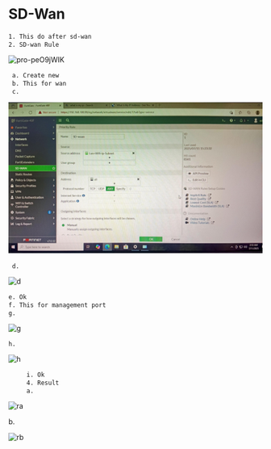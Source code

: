# SD-Wan
	1. This do after sd-wan
	2. SD-wan Rule
![pro-peO9jWIK](https://github.com/user-attachments/assets/502efb11-79d1-4313-960a-35345dc1a59c)

     a. Create new 
     b. This for wan
     c.
![c](https://github.com/kpnishandh/SD-Wan/blob/main/c.jpeg)	

     d.

![d](https://github.com/user-attachments/assets/470bf3d5-a01d-422c-b445-d5d7ed337856)

    e. Ok
    f. This for management port
    g.
![g](https://github.com/user-attachments/assets/88c30f8a-451e-4c69-a5d4-4176f52d1307)		

 	h.

![h](https://github.com/user-attachments/assets/d0f7fc3e-f1f6-4c51-a933-53d6bb5047f3)

         i. Ok
         4. Result  
         a. 
![ra](https://github.com/user-attachments/assets/eca1d7bb-3e65-417f-ba4b-5e8b40b69c98)	

  b.

![rb](https://github.com/user-attachments/assets/07c52b64-897a-4f0d-a49c-701f053dbddd)


